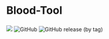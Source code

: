 # Blood-Tool
###
<img src="https://img.shields.io/badge/Version-1.0.0-blue"> <img alt="GitHub" src="https://img.shields.io/github/license/P1shi/Blood-Tool"> <img alt="GitHub release (by tag)" src="https://img.shields.io/github/downloads/P1shi/Blood-Tool/v1.0.0/total">


